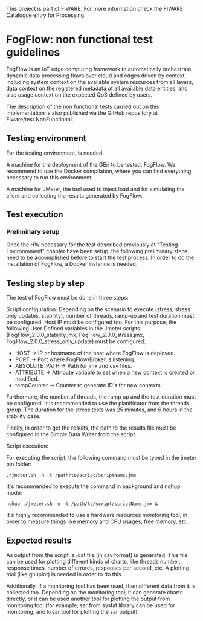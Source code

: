 This project is part of FIWARE. For more information check the FIWARE Catalogue entry for Processing.

# FogFlow: non functional test guidelines

FogFlow is an IoT edge computing framework to automatically orchestrate dynamic data processing flows over cloud and edges driven by context, including system context on the available system resources from all layers, data context on the registered metadata of all available data entities, and also usage context on the expected QoS defined by users.

The description of the non functional tests carried out on this implementation is also published via the GitHub repository at Fiware/test.NonFunctional.


## Testing environment

For the testing environment, is needed:

A machine for the deployment of the GEri to be tested, FogFlow. We recommend to use the Docker compilation, where you can find everything necessary to run this environment.

A machine for JMeter, the tool used to inject load and for simulating the client and collecting the results generated by FogFlow.

## Test execution 

### Preliminary setup 

Once the HW necessary for the test described previously at "Testing Environmment" chapter have been setup, the following preliminary steps need to be accomplished before to start the test process: In order to do the installation of FogFlow, a Docker instance is needed.

## Testing step by step 

The test of FogFlow must be done in three steps:

Script configuration:
Depending on the scenario to execute (stress, stress only updates, stability), number of threads, ramp-up and test duration must be configured. Host IP must be configured too. For this purpose, the following User Defined variables in the Jmeter scripts (FogFlow_2.0.0_stability.jmx, FogFlow_2.0.0_stress.jmx, FogFlow_2.0.0_stress_only_update) must be configured:

* HOST -> IP or hostname of the host where FogFlow is deployed.
* PORT -> Port where FogFlow/Broker is listening.
* ABSOLUTE_PATH -> Path for jmx and csv files.
* ATTRIBUTE -> Attribute variable to set when a new context is created or modified.
* tempCounter -> Counter to generate ID's for new contexts.

Furthermore, the number of threads, the ramp up and the test duration must be configured. It is recommended to use the planificator from the threads group. The duration for the stress tests was 25 minutes, and 6 hours in the stability case.

Finally, in order to get the results, the path to the results file must be configured in the Simple Data Writer from the script.

Script execution:

For executing the script, the following command must be typed in the jmeter bin folder:

`./jmeter.sh -n -t /path/to/script/scriptName.jmx`

It´s recommended to execute the command in background and nohup mode:

`nohup ./jmeter.sh -n -t /path/to/script/scriptName.jmx &`

It´s highly recommended to use a hardware resources monitoring tool, in order to measure things like memory and CPU usages, free memory, etc.

## Expected results

As output from the script, a .dat file (in csv format) is generated. This file can be used for plotting different kinds of charts, like threads number, response times, number of errores, responses per second, etc. A plotting tool (like gnuplot) is needed in order to do this.

Additionally, if a monitoring tool has been used, then different data from it is collected too. Depending on the monitoring tool, it can generate charts directly, or it can be used another tool for plotting the output from monitoring tool (for example, sar from systat library can be used for monitoring, and k-sar tool for plotting the sar output)
